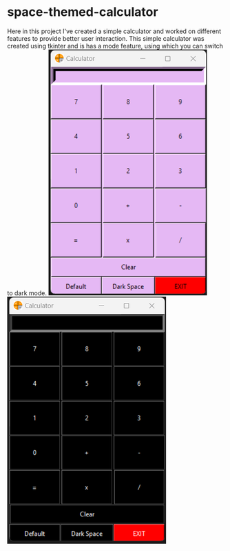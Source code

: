 # space-themed-calculator
 Here in this project I've created a simple calculator and worked on different features to provide better user interaction. This simple calculator was created using tkinter and is has a mode feature, using which you can switch to dark mode.
![Light Theme](files/img2.png)
![Dark Theme](files/img1.png)